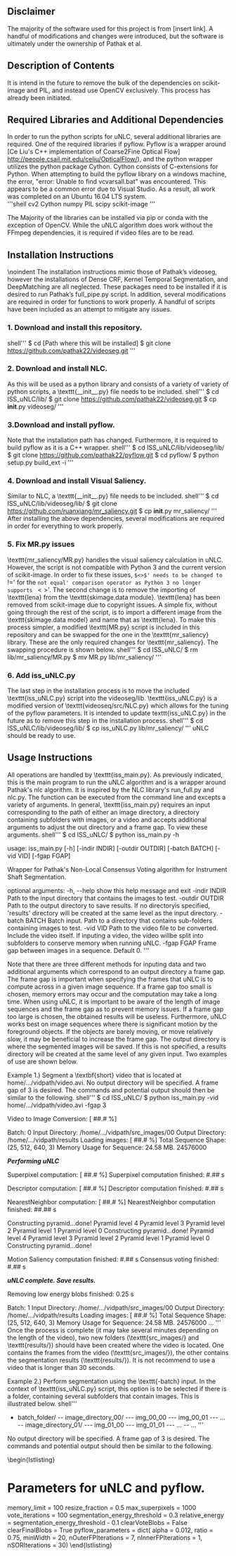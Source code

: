 ## Disclaimer
The majority of the software used for this project is from [insert link]. A handful of modifications and changes were introduced, but the software is ultimately under the ownership of Pathak et al. 

## Description of Contents
It is intend in the future to remove the bulk of the dependencies on scikit-image and PIL, and instead use OpenCV exclusively. This process has already been initiated.

## Required Libraries and Additional Dependencies
In order to run the python scripts for uNLC, several additional libraries are required. One of the required libraries if pyflow. Pyflow is a wrapper around [Ce Liu's C++ implementation of Coarse2Fine Optical Flow] http://people.csail.mit.edu/celiu/OpticalFlow/), and the python wrapper utilizes the python package Cython. Cython consists of C-extensions for Python. When attempting to build the pyflow library on a windows machine, the error, "error: Unable to find vcvarsall.bat" was encountered. This appears to be a common error due to Visual Studio. As a result, all work was completed on an Ubuntu 16.04 LTS system.  
'''shell
  cv2
  Cython
  numpy
  PIL
  scipy
  scikit-image
'''

The Majority of the libraries can be installed via pip or conda with the exception of OpenCV. While the uNLC algorithm does work without the FFmpeg dependencies, it is required if video files are to be read. 

## Installation Instructions
\noindent The installation instructions mimic those of Pathak’s videoseg, however the installations of Dense CRF, Kernel Temporal Segmentation, and DeepMatching are all neglected. These packages need to be installed if it is desired to run Pathak’s full\_pipe.py script. In addition, several modifications are required in order for functions to work properly. A handful of scripts have been included as an attempt to mitigate any issues.

### 1. Download and install this repository.
shell'''
$ cd [Path where this will be installed]
$ git clone https://github.com/pathak22/videoseg.git
'''
### 2. Download and install NLC. 
As this will be used as a python library and consists of a variety of variety of python scripts, a \texttt{\_\_init\_\_.py} file needs to be included.
shell'''
$ cd ISS_uNLC/lib/
$ git clone https://github.com/pathak22/videoseg.git
$ cp __init__.py videoseg/
'''
### 3.Download and install pyflow.
Note that the installation path has changed. Furthermore, it is required to build pyflow as it is a C++ wrapper. 
shell'''
$ cd ISS_uNLC/lib/videoseg/lib/
$ git clone https://github.com/pathak22/pyflow.git
$ cd pyflow/
$ python setup.py build_ext -i
'''
### 4. Download and install Visual Saliency. 
Similar to NLC, a \texttt{\_\_init\_\_.py} file needs to be included.
shell'''
$ cd ISS_uNLC/lib/videoseg/lib/
$ git clone https://github.com/ruanxiang/mr_saliency.git
$ cp __init__.py mr_saliency/
'''
After installing the above dependencies, several modifications are required in order for everything to work properly.

### 5. Fix MR.py issues
\texttt{mr\_saliency/MR.py} handles the visual saliency calculation in uNLC. However, the script is not compatible with Python 3 and the current version of scikit-image. In order to fix these issues, `$<>$' needs to be changed to `$!=$' for the `not equal' comparison operator as Python 3 no longer supports `$<>$'. The second change is to remove the importing of \texttt{lena} from the \texttt{skimage.data module}. \texttt{lena} has been removed from scikit-image due to copyright issues. A simple fix, without going through the rest of the script, is to import a different image from the \texttt{skimage.data model} and name that as \texttt{lena}. To make this process simpler, a modified \texttt{MR.py} script is included in this repository and can be swapped for the one in the \texttt{mr\_saliency} library. These are the only required changes for \texttt{mr\_saliency}. The swapping procedure is shown below.
shell'''
$ cd ISS_uNLC/
$ rm lib/mr_saliency/MR.py
$ mv MR.py lib/mr_saliency/
'''
### 6. Add iss_uNLC.py
The last step in the installation process is to move the included \texttt{iss\_uNLC.py} script into the videoseg/lib. \texttt{iss\_uNLC.py} is a modified version of \texttt{videoseq/src/NLC.py} which allows for the tuning of the pyflow parameters. It is intended to update texttt{iss\_uNLC.py} in the future as to remove this step in the installation process.
shell'''
$ cd ISS_uNLC/lib/videoseg/lib/
$ cp iss\_uNLC.py lib/mr_saliency/
'''
uNLC should be ready to use.

## Usage Instructions
All operations are handled by \texttt{iss\_main.py}. As previously indicated, this is the main program to run the uNLC algorithm and is a wrapper around Pathak's nlc algorithm. It is inspired by the NLC library's run\_full.py and nlc.py. The function can be executed from the command line and excepts a variety of arguments. In general, \texttt{iss\_main.py} requires an input corresponding to the path of either an image directory, a directory containing subfolders with images, or a video and accepts additional arguments to adjust the out directory and a frame gap. To view these arguments. 
shell'''
$ cd ISS_uNLC/
$ python iss_main.py -h

usage: iss_main.py [-h] [-indir INDIR] [-outdir OUTDIR] [-batch BATCH]
                   [-vid VID] [-fgap FGAP]

Wrapper for Pathak's Non-Local Consensus Voting algorithm for Instrument Shaft
Segmentation.

optional arguments:
  -h, --help      show this help message and exit
  -indir INDIR    Path to the input directory that contains the images to
                  test.
  -outdir OUTDIR  Path to the output directory to save results. If no
                  directoryis specified, 'results' directory will be created
                  at the same level as the input directory.
  -batch BATCH    Batch input. Path to a directory that contains sub-folders
                  containing images to test.
  -vid VID        Path to the video file to be converted. Include the video
                  itself. If inputing a video, the video willbe split into
                  subfolders to conserve memory when running uNLC.
  -fgap FGAP      Frame gap between images in a sequence. Default 0.
'''

Note that there are three different methods for inputing data and two additional arguments which correspond to an output directory a frame gap. The frame gap is important when specifying the frames that uNLC is to compute across in a given image sequence. If a frame gap too small is chosen, memory errors may occur and the computation may take a long time. When using uNLC, it is important to be aware of the length of image sequences and the frame gap as to prevent memory issues. If a frame gap too large is chosen, the obtained results will be useless. Furthermore, uNLC works best on image sequences where there is significant motion by the foreground objects. If the objects are barely moving, or move relatively slow, it may be beneficial to increase the frame gap. The output directory is where the segmented images will be saved. If this is not specified, a results directory will be created at the same level of any given input. Two examples of use are shown below.

Example 1.) Segment a \textbf{short} video that is located at home/.../vidpath/video.avi. No output directory will be specified. A frame gap of 3 is desired. The commands and potential output should then be similar to the following.
shell'''
$ cd ISS_uNLC/
$ python iss_main.py -vid home/.../vidpath/video.avi -fgap 3

Video to Image Conversion: [ ##.# %]

Batch:  0
Input Directory:  /home/.../vidpath/src_images/00
Output Directory:  /home/.../vidpath/results
Loading images: [ ##.# %]
Total Sequence Shape:  (25, 512, 640, 3)
Memory Usage for Sequence: 24.58 MB.
24576000

*****Performing uNLC*****

Superpixel computation: [ ##.# %]
Superpixel computation finished: #.## s

Descriptor computation: [ ##.# %]
Descriptor computation finished: #.## s

NearestNeighbor computation: [ ##.# %]
NearestNeighbor computation finished: ##.## s

Constructing pyramid...done!
Pyramid level 4
Pyramid level 3
Pyramid level 2
Pyramid level 1
Pyramid level 0
Constructing pyramid...done!
Pyramid level 4
Pyramid level 3
Pyramid level 2
Pyramid level 1
Pyramid level 0
Constructing pyramid...done!

Motion Saliency computation finished: #.## s
Consensus voting finished: #.## s

*****uNLC complete. Save results.*****

Removing low energy blobs finished: 0.25 s

Batch:  1
Input Directory:  /home/.../vidpath/src_images/00
Output Directory:  /home/.../vidpath/results
Loading images: [ ##.# %]
Total Sequence Shape:  (25, 512, 640, 3)
Memory Usage for Sequence: 24.58 MB.
24576000
...
'''
Once the process is complete (it may take several minutes depending on the length of the video), two new folders (\texttt{src\_images/} and \texttt{results/}) should have been created where the video is located. One contains the frames from the video (\texttt{src\_images/}), the other contains the segmentation results (\texttt{results/}). It is not recommend to use a video that is longer than 30 seconds.

Example 2.) Perform segmentation using the \texttt{-batch} input. In the context of \texttt{iss\_uNLC.py} script, this option is to be selected if there is a folder, containing several subfolders that contain images. This is illustrated below.
shell'''
- batch_folder/
-- image_directory_00/
--- img_00_00
--- img_00_01
--- ...
-- image_directory_01/
--- img_01_00
--- img_01_01
--- ...
-- ...
'''

No output directory will be specified. A frame gap of 3 is desired. The commands and potential output should then be similar to the following.



\begin{lstlisting}
# Parameters for uNLC and pyflow.
memory_limit = 100 
resize_fraction = 0.5
max_superpixels = 1000
vote_iterations = 100
segmentation_energy_threshold = 0.3
relative_energy = segmentation_energy_threshold - 0.1 
clearVoteBlobs = False  
clearFinalBlobs = True
pyflow_parameters = dict(
    alpha = 0.012,
    ratio = 0.75,
    minWidth = 20,
    nOuterFPIterations = 7,
    nInnerFPIterations = 1,
    nSORIterations = 30)
\end{lstlisting}
